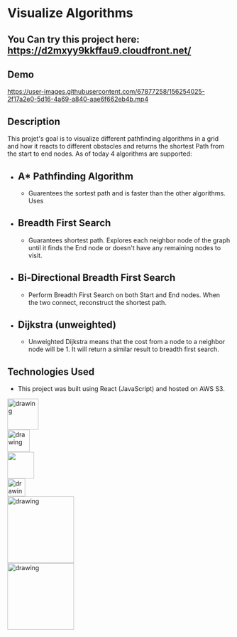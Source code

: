 # Visualize Algorithms
## You Can try this project here: https://d2mxyy9kkffau9.cloudfront.net/
## Demo
https://user-images.githubusercontent.com/67877258/156254025-2f17a2e0-5d16-4a69-a840-aae6f662eb4b.mp4

## Description

This projet's goal is to visualize different pathfinding algorithms in a grid and how it reacts to different obstacles and returns the shortest Path from the start to end nodes.
As of today 4 algorithms are supported:
* ## A* Pathfinding Algorithm
  * Guarentees the sortest path and is faster than the other algorithms. Uses 
* ## Breadth First Search
  * Guarantees shortest path. Explores each neighbor node of the graph until it finds the End node or doesn't have any remaining nodes to visit.
* ## Bi-Directional Breadth First Search
  * Perform Breadth First Search on both Start and End nodes. When the two connect, reconstruct the shortest path.
* ## Dijkstra (unweighted)
  * Unweighted Dijkstra means that the cost from a node to a neighbor node will be 1. It will return a similar result to breadth first search.

## Technologies Used
* This project was built using React (JavaScript) and hosted on AWS S3.

<div class="row">
<div class="column">
    <img align="left" src="https://upload.wikimedia.org/wikipedia/commons/thumb/a/a7/React-icon.svg/1200px-React-icon.svg.png" alt="drawing" width="70"/>
  </div>
  <div class="column">
    <img align="left" src="https://upload.wikimedia.org/wikipedia/commons/thumb/9/99/Unofficial_JavaScript_logo_2.svg/1200px-Unofficial_JavaScript_logo_2.svg.png" alt="drawing" width="50"/>
  </div>
  <div class="column">
    <img align="left" src="https://upload.wikimedia.org/wikipedia/commons/thumb/6/61/HTML5_logo_and_wordmark.svg/1200px-HTML5_logo_and_wordmark.svg.png" width="60"/>
  </div>
  <div class="column">
    <img align="left" src="https://upload.wikimedia.org/wikipedia/commons/thumb/d/d5/CSS3_logo_and_wordmark.svg/1200px-CSS3_logo_and_wordmark.svg.png" alt="drawing" width="40"/>
  </div>
  <div class="column">
    <img align="left" src="https://miro.medium.com/max/824/1*9RqBEDU9Mbg6XM8O6d7Q9A.png" alt="drawing" width="150"/>
  </div>
 <div class="column">
    <img align="left" src="https://www.cloudsavvyit.com/p/uploads/2019/06/55634f08.png?width=1198&trim=1,1&bg-color=000&pad=1,1" alt="drawing" width="150"/>
  </div>
</div>
